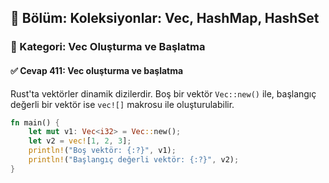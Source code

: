 ## 📘 Bölüm: Koleksiyonlar: Vec, HashMap, HashSet
### 🔹 Kategori: Vec Oluşturma ve Başlatma
#### ✅ Cevap 411: Vec oluşturma ve başlatma

Rust'ta vektörler dinamik dizilerdir. Boş bir vektör `Vec::new()` ile, başlangıç değerli bir vektör ise `vec![]` makrosu ile oluşturulabilir.

```rust
fn main() {
    let mut v1: Vec<i32> = Vec::new();
    let v2 = vec![1, 2, 3];
    println!("Boş vektör: {:?}", v1);
    println!("Başlangıç değerli vektör: {:?}", v2);
}
```
